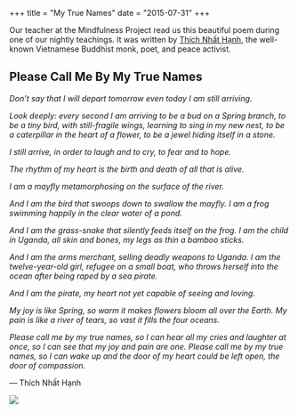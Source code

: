 +++
title = "My True Names"
date = "2015-07-31"
+++

Our teacher at the Mindfulness Project read us this beautiful poem during one of our nightly teachings. It was written by [Thích Nhất Hạnh](https://en.wikipedia.org/wiki/Th%C3%ADch_Nh%E1%BA%A5t_H%E1%BA%A1nh), the well-known Vietnamese Buddhist monk, poet, and peace activist.

## Please Call Me By My True Names

*Don’t say that I will depart tomorrow even today I am still arriving.*

*Look deeply: every second I am arriving to be a bud on a Spring branch,
to be a tiny bird, with still-fragile wings, learning to sing in my new nest,
to be a caterpillar in the heart of a flower, to be a jewel hiding itself in a stone.*

*I still arrive, in order to laugh and to cry, to fear and to hope.*

*The rhythm of my heart is the birth and death of all that is alive.*

*I am a mayfly metamorphosing on the surface of the river.*

*And I am the bird that swoops down to swallow the mayfly. I am a frog swimming happily in the clear water of a pond.*

*And I am the grass-snake that silently feeds itself on the frog. I am the child in Uganda, all skin and bones, my legs as thin a bamboo sticks.*

*And I am the arms merchant, selling deadly weapons to Uganda. I am the twelve-year-old girl, refugee on a small boat, who throws herself into the ocean after being raped by a sea pirate.*

*And I am the pirate, my heart not yet capable of seeing and loving.*

*My joy is like Spring, so warm it makes flowers bloom all over the Earth. My pain is like a river of tears, so vast it fills the four oceans.*

*Please call me by my true names, so I can hear all my cries and laughter at once, so I can see that my joy and pain are one. Please call me by my true names, so I can wake up and the door of my heart could be left open, the door of compassion.*

— Thích Nhất Hạnh

![](/images/thailand-10.jpeg)
